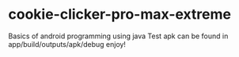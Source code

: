 # cookie-clicker-pro-max-extreme
Basics of android programming using java
Test apk can be found in app/build/outputs/apk/debug enjoy!

